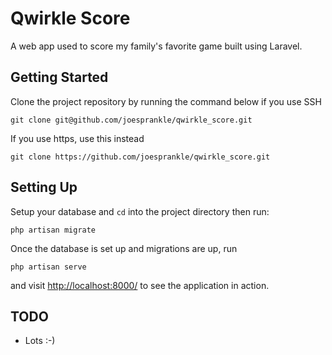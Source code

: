 # Qwirkle Score

A web app used to score my family's favorite game built using Laravel.

## Getting Started

Clone the project repository by running the command below if you use SSH

```git clone git@github.com/joesprankle/qwirkle_score.git```

If you use https, use this instead

```git clone https://github.com/joesprankle/qwirkle_score.git```

## Setting Up
Setup your database and `cd` into the project directory then run:

```php artisan migrate```

Once the database is set up and migrations are up, run

```php artisan serve```

and visit [http://localhost:8000/](http://localhost:8000/) to see the application in action.


## TODO

* Lots :-)
